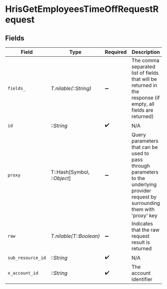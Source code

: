 # HrisGetEmployeesTimeOffRequestRequest


## Fields

| Field                                                                                                                                                                 | Type                                                                                                                                                                  | Required                                                                                                                                                              | Description                                                                                                                                                           | Example                                                                                                                                                               |
| --------------------------------------------------------------------------------------------------------------------------------------------------------------------- | --------------------------------------------------------------------------------------------------------------------------------------------------------------------- | --------------------------------------------------------------------------------------------------------------------------------------------------------------------- | --------------------------------------------------------------------------------------------------------------------------------------------------------------------- | --------------------------------------------------------------------------------------------------------------------------------------------------------------------- |
| `fields_`                                                                                                                                                             | *T.nilable(::String)*                                                                                                                                                 | :heavy_minus_sign:                                                                                                                                                    | The comma separated list of fields that will be returned in the response (if empty, all fields are returned)                                                          | id,remote_id,employee_id,remote_employee_id,approver_id,remote_approver_id,status,type,start_date,end_date,start_half_day,end_half_day,duration,created_at,updated_at |
| `id`                                                                                                                                                                  | *::String*                                                                                                                                                            | :heavy_check_mark:                                                                                                                                                    | N/A                                                                                                                                                                   |                                                                                                                                                                       |
| `proxy`                                                                                                                                                               | T::Hash[Symbol, *::Object*]                                                                                                                                           | :heavy_minus_sign:                                                                                                                                                    | Query parameters that can be used to pass through parameters to the underlying provider request by surrounding them with 'proxy' key                                  |                                                                                                                                                                       |
| `raw`                                                                                                                                                                 | *T.nilable(T::Boolean)*                                                                                                                                               | :heavy_minus_sign:                                                                                                                                                    | Indicates that the raw request result is returned                                                                                                                     |                                                                                                                                                                       |
| `sub_resource_id`                                                                                                                                                     | *::String*                                                                                                                                                            | :heavy_check_mark:                                                                                                                                                    | N/A                                                                                                                                                                   |                                                                                                                                                                       |
| `x_account_id`                                                                                                                                                        | *::String*                                                                                                                                                            | :heavy_check_mark:                                                                                                                                                    | The account identifier                                                                                                                                                |                                                                                                                                                                       |